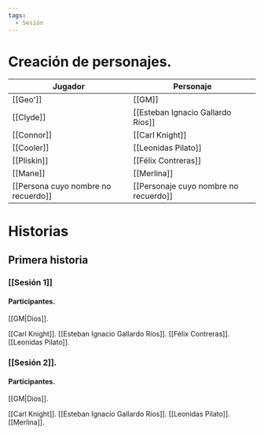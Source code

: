 ```yaml
---
tags:
  - Sesión
---
```

# Creación de personajes.

| Jugador                         | Personaje                         |
|---------------------------------|-----------------------------------|
| [[Geo']]                            | [[GM]]                                |
| [[Clyde]]                           | [[Esteban Ignacio Gallardo Ríos]]     |
| [[Connor]]                          | [[Carl Knight]]                         |
| [[Cooler]]                          | [[Leonidas Pilato]]                          |
| [[Pliskin]]                         | [[Félix Contreras]]                   |
| [[Mane]]                            | [[Merlina]]                           |
| [[Persona cuyo nombre no recuerdo]] | [[Personaje cuyo nombre no recuerdo]] |
# Historias

## Primera historia

### [[Sesión 1]]

#### Participantes.

[[GM|Dios]].

[[Carl Knight]].
[[Esteban Ignacio Gallardo Ríos]].
[[Félix Contreras]].
[[Leonidas Pilato]].

### [[Sesión 2]].

#### Participantes.

[[GM|Dios]].

[[Carl Knight]].
[[Esteban Ignacio Gallardo Ríos]].
[[Leonidas Pilato]].
[[Merlina]].